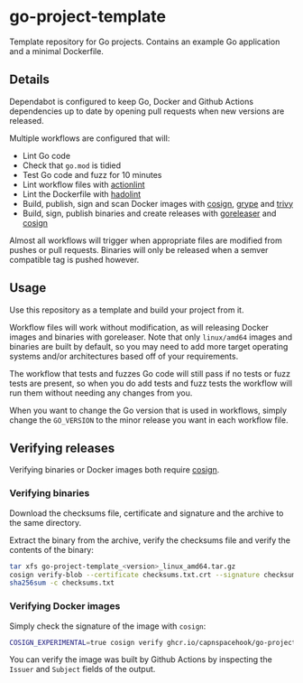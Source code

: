 # go-project-template

Template repository for Go projects. Contains an example Go application and a minimal Dockerfile.

## Details

Dependabot is configured to keep Go, Docker and Github Actions dependencies up to date by opening
pull requests when new versions are released.

Multiple workflows are configured that will:

- Lint Go code
- Check that `go.mod` is tidied
- Test Go code and fuzz for 10 minutes
- Lint workflow files with [actionlint](https://github.com/rhysd/actionlint)
- Lint the Dockerfile with [hadolint](https://github.com/hadolint/hadolint)
- Build, publish, sign and scan Docker images with [cosign](https://github.com/sigstore/cosign), [grype](https://github.com/anchore/grype) and [trivy](https://github.com/aquasecurity/trivy)
- Build, sign, publish binaries and create releases with [goreleaser](https://github.com/goreleaser/goreleaser) and [cosign](https://github.com/sigstore/cosign)

Almost all workflows will trigger when appropriate files are modified from pushes or pull requests. 
Binaries will only be released when a semver compatible tag is pushed however.

## Usage

Use this repository as a template and build your project from it.

Workflow files will work without modification, as will releasing Docker images and binaries with goreleaser.
Note that only `linux/amd64` images and binaries are built by default, so you may need to add more target
operating systems and/or architectures based off of your requirements.

The workflow that tests and fuzzes Go code will still pass if no tests or fuzz tests are present, so when you
do add tests and fuzz tests the workflow will run them without needing any changes from you.

When you want to change the Go version that is used in workflows, simply change the `GO_VERSION` to the minor
release you want in each workflow file.

## Verifying releases

Verifying binaries or Docker images both require [cosign](https://github.com/sigstore/cosign).

### Verifying binaries

Download the checksums file, certificate and signature and the archive to the same directory.

Extract the binary from the archive, verify the checksums file and verify the contents of the binary:

```bash
tar xfs go-project-template_<version>_linux_amd64.tar.gz
cosign verify-blob --certificate checksums.txt.crt --signature checksums.txt.sig checksums.txt
sha256sum -c checksums.txt
```

### Verifying Docker images

Simply check the signature of the image with `cosign`:

```bash
COSIGN_EXPERIMENTAL=true cosign verify ghcr.io/capnspacehook/go-project-template | jq
```

You can verify the image was built by Github Actions by inspecting the `Issuer` and `Subject` fields of the output.
